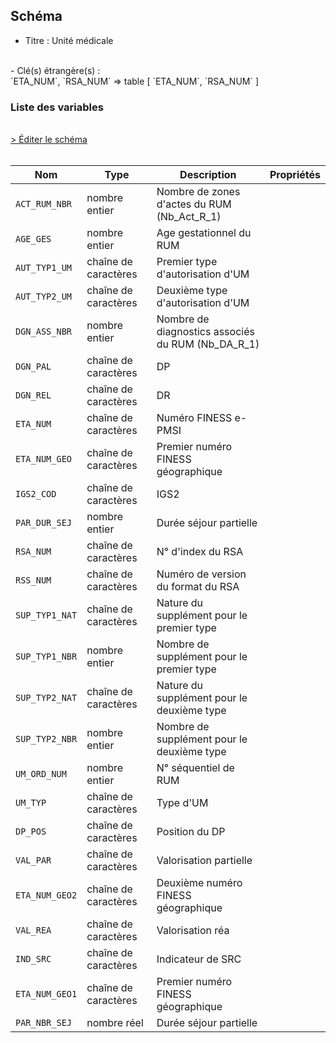 ## Schéma

- Titre : Unité médicale
<br />
- Clé(s) étrangère(s) : <br />
`ETA_NUM`, `RSA_NUM` => table <PreviewPage text="T_MCOaaB" link="/tables/T_MCOaaB" /> [ `ETA_NUM`, `RSA_NUM` ]<br />

### Liste des variables
<br />
<div>
    <a href="https://gitlab.com/healthdatahub/schema-snds/edit/master/schemas/PMSI/PMSI%20MCO/T_MCOaaUM.json"  
    arget="_blank" rel="noopener noreferrer">> Éditer le schéma</a>
    <OutboundLink />
</div>
<br />

Nom|Type|Description|Propriétés
-|-|-|-
`ACT_RUM_NBR`|nombre entier|Nombre de zones d&#x27;actes du RUM (Nb_Act_R_1)||
`AGE_GES`|nombre entier|Age gestationnel du RUM||
`AUT_TYP1_UM`|chaîne de caractères|Premier type d&#x27;autorisation d&#x27;UM||
`AUT_TYP2_UM`|chaîne de caractères|Deuxième type d&#x27;autorisation d&#x27;UM||
`DGN_ASS_NBR`|nombre entier|Nombre de diagnostics associés du RUM (Nb_DA_R_1)||
`DGN_PAL`|chaîne de caractères|DP||
`DGN_REL`|chaîne de caractères|DR||
`ETA_NUM`|chaîne de caractères|Numéro FINESS e-PMSI||
`ETA_NUM_GEO`|chaîne de caractères|Premier numéro FINESS géographique||
`IGS2_COD`|chaîne de caractères|IGS2||
`PAR_DUR_SEJ`|nombre entier|Durée séjour partielle||
`RSA_NUM`|chaîne de caractères|N° d&#x27;index du RSA||
`RSS_NUM`|chaîne de caractères|Numéro de version du format du RSA||
`SUP_TYP1_NAT`|chaîne de caractères|Nature du supplément pour le premier type||
`SUP_TYP1_NBR`|nombre entier|Nombre de supplément pour le premier type||
`SUP_TYP2_NAT`|chaîne de caractères|Nature du supplément pour le deuxième type||
`SUP_TYP2_NBR`|nombre entier|Nombre de supplément pour le deuxième type||
`UM_ORD_NUM`|nombre entier|N° séquentiel de RUM||
`UM_TYP`|chaîne de caractères|Type d&#x27;UM||
`DP_POS`|chaîne de caractères|Position du DP||
`VAL_PAR`|chaîne de caractères|Valorisation partielle||
`ETA_NUM_GEO2`|chaîne de caractères|Deuxième numéro FINESS géographique||
`VAL_REA`|chaîne de caractères|Valorisation réa||
`IND_SRC`|chaîne de caractères|Indicateur de SRC||
`ETA_NUM_GEO1`|chaîne de caractères|Premier numéro FINESS géographique||
`PAR_NBR_SEJ`|nombre réel|Durée séjour partielle||

